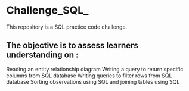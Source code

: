 # Challenge_SQL_
This repository is a SQL practice code challenge.
## The objective is to assess learners understanding on :
Reading an entity relationship diagram
Writing a query to return specific columns from SQL database
Writing queries to filter rows from SQL database
Sorting observations using SQL and joining tables using SQL
